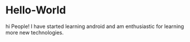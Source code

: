 # Hello-World

hi People!
I have started learning android and am enthusiastic for learning more new technologies.

